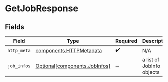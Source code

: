 # GetJobResponse


## Fields

| Field                                                                | Type                                                                 | Required                                                             | Description                                                          |
| -------------------------------------------------------------------- | -------------------------------------------------------------------- | -------------------------------------------------------------------- | -------------------------------------------------------------------- |
| `http_meta`                                                          | [components.HTTPMetadata](../../models/components/httpmetadata.md)   | :heavy_check_mark:                                                   | N/A                                                                  |
| `job_infos`                                                          | [Optional[components.JobInfos]](../../models/components/jobinfos.md) | :heavy_minus_sign:                                                   | a list of JobInfo objects                                            |